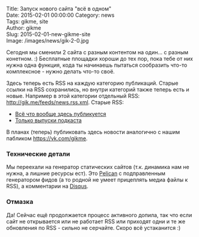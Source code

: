 Title: Запуск нового сайта "всё в одном"  
Date: 2015-02-01 00:00:00 
Category: news  
Tags: gikme, site  
Author: gikme  
Slug: 2015-02-01-new-gikme-site  
Image: /images/news/gik-2-0.jpg  

Сегодня мы сменили 2 сайта с разным контентом на один... с разным конетном. :) Бесплатные площадки хороши до тех пор, пока тебе от них нужна одна функция, кода ты начинаешь пытаться сообразить что-то комплексное - нужно делать что-то своё.

Здесь теперь есть RSS на каждую категорию публикаций. Старые ссылки на RSS сохранились, но внутри категорий также теперь есть и новые. Например в этой категории отдельный RSS: <http://gik.me/feeds/news.rss.xml>. Старые RSS:

- [Всё что вообще здесь публикуется](http://feeds.feedburner.com/gikmeblog)  
- [Только выпуски подкаста](http://feeds.feedburner.com/gikme)

В планах (теперь) публиковать здесь новости аналогично с нашим пабликом <https://vk.com/gikme>.

### Технические детали

Мы переехали на генератор статических сайтов (т.к. динамика нам не нужна, а лишние ресурсы ест). Это 
[Pelican](http://getpelican.com) с подправленным генератором фидов (а то родной не умеет прицеплять медиа файлы к RSS), а комментарии на [Disqus](http://disqus.com).

### Отмазка

Да! Сейчас ещё продолжается процесс активного допила, так что если сайт не открывается или не работает RSS или приходят одни и те же обновления по RSS - сильно не серчайте. Скоро всё устаканится :)
